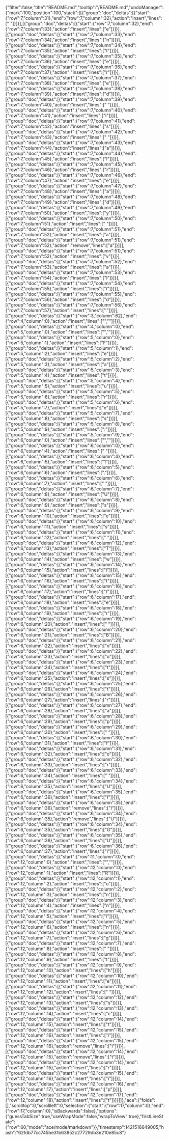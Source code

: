 {"filter":false,"title":"README.md","tooltip":"/README.md","undoManager":{"mark":100,"position":100,"stack":[[{"group":"doc","deltas":[{"start":{"row":7,"column":31},"end":{"row":7,"column":32},"action":"insert","lines":[" "]}]}],[{"group":"doc","deltas":[{"start":{"row":7,"column":32},"end":{"row":7,"column":33},"action":"insert","lines":["e"]}]}],[{"group":"doc","deltas":[{"start":{"row":7,"column":33},"end":{"row":7,"column":34},"action":"insert","lines":["n"]}]}],[{"group":"doc","deltas":[{"start":{"row":7,"column":34},"end":{"row":7,"column":35},"action":"insert","lines":["t"]}]}],[{"group":"doc","deltas":[{"start":{"row":7,"column":35},"end":{"row":7,"column":36},"action":"insert","lines":["e"]}]}],[{"group":"doc","deltas":[{"start":{"row":7,"column":36},"end":{"row":7,"column":37},"action":"insert","lines":["r"]}]}],[{"group":"doc","deltas":[{"start":{"row":7,"column":37},"end":{"row":7,"column":38},"action":"insert","lines":["e"]}]}],[{"group":"doc","deltas":[{"start":{"row":7,"column":38},"end":{"row":7,"column":39},"action":"insert","lines":["d"]}]}],[{"group":"doc","deltas":[{"start":{"row":7,"column":39},"end":{"row":7,"column":40},"action":"insert","lines":[" "]}]}],[{"group":"doc","deltas":[{"start":{"row":7,"column":40},"end":{"row":7,"column":41},"action":"insert","lines":["i"]}]}],[{"group":"doc","deltas":[{"start":{"row":7,"column":41},"end":{"row":7,"column":42},"action":"insert","lines":["s"]}]}],[{"group":"doc","deltas":[{"start":{"row":7,"column":42},"end":{"row":7,"column":43},"action":"insert","lines":[" "]}]}],[{"group":"doc","deltas":[{"start":{"row":7,"column":43},"end":{"row":7,"column":44},"action":"insert","lines":["a"]}]}],[{"group":"doc","deltas":[{"start":{"row":7,"column":44},"end":{"row":7,"column":45},"action":"insert","lines":["l"]}]}],[{"group":"doc","deltas":[{"start":{"row":7,"column":45},"end":{"row":7,"column":46},"action":"insert","lines":["r"]}]}],[{"group":"doc","deltas":[{"start":{"row":7,"column":46},"end":{"row":7,"column":47},"action":"insert","lines":["e"]}]}],[{"group":"doc","deltas":[{"start":{"row":7,"column":47},"end":{"row":7,"column":48},"action":"insert","lines":["a"]}]}],[{"group":"doc","deltas":[{"start":{"row":7,"column":48},"end":{"row":7,"column":49},"action":"insert","lines":["d"]}]}],[{"group":"doc","deltas":[{"start":{"row":7,"column":49},"end":{"row":7,"column":50},"action":"insert","lines":["y"]}]}],[{"group":"doc","deltas":[{"start":{"row":7,"column":50},"end":{"row":7,"column":51},"action":"insert","lines":[" "]}]}],[{"group":"doc","deltas":[{"start":{"row":7,"column":51},"end":{"row":7,"column":52},"action":"insert","lines":["a"]}]}],[{"group":"doc","deltas":[{"start":{"row":7,"column":51},"end":{"row":7,"column":52},"action":"remove","lines":["a"]}]}],[{"group":"doc","deltas":[{"start":{"row":7,"column":51},"end":{"row":7,"column":52},"action":"insert","lines":["v"]}]}],[{"group":"doc","deltas":[{"start":{"row":7,"column":52},"end":{"row":7,"column":53},"action":"insert","lines":["a"]}]}],[{"group":"doc","deltas":[{"start":{"row":7,"column":53},"end":{"row":7,"column":54},"action":"insert","lines":["l"]}]}],[{"group":"doc","deltas":[{"start":{"row":7,"column":54},"end":{"row":7,"column":55},"action":"insert","lines":["i"]}]}],[{"group":"doc","deltas":[{"start":{"row":7,"column":55},"end":{"row":7,"column":56},"action":"insert","lines":["d"]}]}],[{"group":"doc","deltas":[{"start":{"row":7,"column":56},"end":{"row":7,"column":57},"action":"insert","lines":["."]}]}],[{"group":"doc","deltas":[{"start":{"row":3,"column":62},"end":{"row":4,"column":0},"action":"insert","lines":["",""]}]}],[{"group":"doc","deltas":[{"start":{"row":4,"column":0},"end":{"row":5,"column":0},"action":"insert","lines":["",""]}]}],[{"group":"doc","deltas":[{"start":{"row":5,"column":0},"end":{"row":5,"column":1},"action":"insert","lines":["F"]}]}],[{"group":"doc","deltas":[{"start":{"row":5,"column":1},"end":{"row":5,"column":2},"action":"insert","lines":["e"]}]}],[{"group":"doc","deltas":[{"start":{"row":5,"column":2},"end":{"row":5,"column":3},"action":"insert","lines":["a"]}]}],[{"group":"doc","deltas":[{"start":{"row":5,"column":3},"end":{"row":5,"column":4},"action":"insert","lines":["t"]}]}],[{"group":"doc","deltas":[{"start":{"row":5,"column":4},"end":{"row":5,"column":5},"action":"insert","lines":["u"]}]}],[{"group":"doc","deltas":[{"start":{"row":5,"column":5},"end":{"row":5,"column":6},"action":"insert","lines":["r"]}]}],[{"group":"doc","deltas":[{"start":{"row":5,"column":6},"end":{"row":5,"column":7},"action":"insert","lines":["e"]}]}],[{"group":"doc","deltas":[{"start":{"row":5,"column":7},"end":{"row":5,"column":8},"action":"insert","lines":["s"]}]}],[{"group":"doc","deltas":[{"start":{"row":5,"column":8},"end":{"row":5,"column":9},"action":"insert","lines":[":"]}]}],[{"group":"doc","deltas":[{"start":{"row":5,"column":9},"end":{"row":6,"column":0},"action":"insert","lines":["",""]}]}],[{"group":"doc","deltas":[{"start":{"row":6,"column":0},"end":{"row":6,"column":4},"action":"insert","lines":["    "]}]}],[{"group":"doc","deltas":[{"start":{"row":6,"column":4},"end":{"row":6,"column":5},"action":"insert","lines":["1"]}]}],[{"group":"doc","deltas":[{"start":{"row":6,"column":5},"end":{"row":6,"column":6},"action":"insert","lines":["."]}]}],[{"group":"doc","deltas":[{"start":{"row":6,"column":6},"end":{"row":6,"column":7},"action":"insert","lines":[" "]}]}],[{"group":"doc","deltas":[{"start":{"row":6,"column":7},"end":{"row":6,"column":8},"action":"insert","lines":["U"]}]}],[{"group":"doc","deltas":[{"start":{"row":6,"column":8},"end":{"row":6,"column":9},"action":"insert","lines":["s"]}]}],[{"group":"doc","deltas":[{"start":{"row":6,"column":9},"end":{"row":6,"column":10},"action":"insert","lines":["e"]}]}],[{"group":"doc","deltas":[{"start":{"row":6,"column":10},"end":{"row":6,"column":11},"action":"insert","lines":["s"]}]}],[{"group":"doc","deltas":[{"start":{"row":6,"column":11},"end":{"row":6,"column":12},"action":"insert","lines":[" "]}]}],[{"group":"doc","deltas":[{"start":{"row":6,"column":12},"end":{"row":6,"column":13},"action":"insert","lines":["T"]}]}],[{"group":"doc","deltas":[{"start":{"row":6,"column":13},"end":{"row":6,"column":14},"action":"insert","lines":["w"]}]}],[{"group":"doc","deltas":[{"start":{"row":6,"column":14},"end":{"row":6,"column":15},"action":"insert","lines":["i"]}]}],[{"group":"doc","deltas":[{"start":{"row":6,"column":15},"end":{"row":6,"column":16},"action":"insert","lines":["t"]}]}],[{"group":"doc","deltas":[{"start":{"row":6,"column":16},"end":{"row":6,"column":17},"action":"insert","lines":["t"]}]}],[{"group":"doc","deltas":[{"start":{"row":6,"column":17},"end":{"row":6,"column":18},"action":"insert","lines":["e"]}]}],[{"group":"doc","deltas":[{"start":{"row":6,"column":18},"end":{"row":6,"column":19},"action":"insert","lines":["r"]}]}],[{"group":"doc","deltas":[{"start":{"row":6,"column":19},"end":{"row":6,"column":20},"action":"insert","lines":[" "]}]}],[{"group":"doc","deltas":[{"start":{"row":6,"column":20},"end":{"row":6,"column":21},"action":"insert","lines":["B"]}]}],[{"group":"doc","deltas":[{"start":{"row":6,"column":21},"end":{"row":6,"column":22},"action":"insert","lines":["o"]}]}],[{"group":"doc","deltas":[{"start":{"row":6,"column":22},"end":{"row":6,"column":23},"action":"insert","lines":["o"]}]}],[{"group":"doc","deltas":[{"start":{"row":6,"column":23},"end":{"row":6,"column":24},"action":"insert","lines":["t"]}]}],[{"group":"doc","deltas":[{"start":{"row":6,"column":24},"end":{"row":6,"column":25},"action":"insert","lines":["s"]}]}],[{"group":"doc","deltas":[{"start":{"row":6,"column":25},"end":{"row":6,"column":26},"action":"insert","lines":["t"]}]}],[{"group":"doc","deltas":[{"start":{"row":6,"column":26},"end":{"row":6,"column":27},"action":"insert","lines":["r"]}]}],[{"group":"doc","deltas":[{"start":{"row":6,"column":27},"end":{"row":6,"column":28},"action":"insert","lines":["a"]}]}],[{"group":"doc","deltas":[{"start":{"row":6,"column":28},"end":{"row":6,"column":29},"action":"insert","lines":["p"]}]}],[{"group":"doc","deltas":[{"start":{"row":6,"column":29},"end":{"row":6,"column":30},"action":"insert","lines":[" "]}]}],[{"group":"doc","deltas":[{"start":{"row":6,"column":30},"end":{"row":6,"column":31},"action":"insert","lines":["f"]}]}],[{"group":"doc","deltas":[{"start":{"row":6,"column":31},"end":{"row":6,"column":32},"action":"insert","lines":["o"]}]}],[{"group":"doc","deltas":[{"start":{"row":6,"column":32},"end":{"row":6,"column":33},"action":"insert","lines":["r"]}]}],[{"group":"doc","deltas":[{"start":{"row":6,"column":33},"end":{"row":6,"column":34},"action":"insert","lines":[" "]}]}],[{"group":"doc","deltas":[{"start":{"row":6,"column":34},"end":{"row":6,"column":35},"action":"insert","lines":["U"]}]}],[{"group":"doc","deltas":[{"start":{"row":6,"column":35},"end":{"row":6,"column":36},"action":"insert","lines":["I"]}]}],[{"group":"doc","deltas":[{"start":{"row":6,"column":35},"end":{"row":6,"column":36},"action":"remove","lines":["I"]}]}],[{"group":"doc","deltas":[{"start":{"row":6,"column":34},"end":{"row":6,"column":35},"action":"remove","lines":["U"]}]}],[{"group":"doc","deltas":[{"start":{"row":6,"column":34},"end":{"row":6,"column":35},"action":"insert","lines":["G"]}]}],[{"group":"doc","deltas":[{"start":{"row":6,"column":35},"end":{"row":6,"column":36},"action":"insert","lines":["U"]}]}],[{"group":"doc","deltas":[{"start":{"row":6,"column":36},"end":{"row":6,"column":37},"action":"insert","lines":["I"]}]}],[{"group":"doc","deltas":[{"start":{"row":11,"column":0},"end":{"row":12,"column":0},"action":"insert","lines":["",""]}]}],[{"group":"doc","deltas":[{"start":{"row":12,"column":0},"end":{"row":12,"column":1},"action":"insert","lines":["R"]}]}],[{"group":"doc","deltas":[{"start":{"row":12,"column":1},"end":{"row":12,"column":2},"action":"insert","lines":["u"]}]}],[{"group":"doc","deltas":[{"start":{"row":12,"column":2},"end":{"row":12,"column":3},"action":"insert","lines":["n"]}]}],[{"group":"doc","deltas":[{"start":{"row":12,"column":3},"end":{"row":12,"column":4},"action":"insert","lines":["n"]}]}],[{"group":"doc","deltas":[{"start":{"row":12,"column":4},"end":{"row":12,"column":5},"action":"insert","lines":["i"]}]}],[{"group":"doc","deltas":[{"start":{"row":12,"column":5},"end":{"row":12,"column":6},"action":"insert","lines":["n"]}]}],[{"group":"doc","deltas":[{"start":{"row":12,"column":6},"end":{"row":12,"column":7},"action":"insert","lines":["g"]}]}],[{"group":"doc","deltas":[{"start":{"row":12,"column":7},"end":{"row":12,"column":8},"action":"insert","lines":[" "]}]}],[{"group":"doc","deltas":[{"start":{"row":12,"column":8},"end":{"row":12,"column":9},"action":"insert","lines":["t"]}]}],[{"group":"doc","deltas":[{"start":{"row":12,"column":9},"end":{"row":12,"column":10},"action":"insert","lines":["h"]}]}],[{"group":"doc","deltas":[{"start":{"row":12,"column":10},"end":{"row":12,"column":11},"action":"insert","lines":["e"]}]}],[{"group":"doc","deltas":[{"start":{"row":12,"column":11},"end":{"row":12,"column":12},"action":"insert","lines":[" "]}]}],[{"group":"doc","deltas":[{"start":{"row":12,"column":12},"end":{"row":12,"column":13},"action":"insert","lines":["s"]}]}],[{"group":"doc","deltas":[{"start":{"row":12,"column":13},"end":{"row":12,"column":14},"action":"insert","lines":["c"]}]}],[{"group":"doc","deltas":[{"start":{"row":12,"column":14},"end":{"row":12,"column":15},"action":"insert","lines":["t"]}]}],[{"group":"doc","deltas":[{"start":{"row":12,"column":15},"end":{"row":12,"column":16},"action":"insert","lines":["i"]}]}],[{"group":"doc","deltas":[{"start":{"row":12,"column":15},"end":{"row":12,"column":16},"action":"remove","lines":["i"]}]}],[{"group":"doc","deltas":[{"start":{"row":12,"column":14},"end":{"row":12,"column":15},"action":"remove","lines":["t"]}]}],[{"group":"doc","deltas":[{"start":{"row":12,"column":14},"end":{"row":12,"column":15},"action":"insert","lines":["r"]}]}],[{"group":"doc","deltas":[{"start":{"row":12,"column":15},"end":{"row":12,"column":16},"action":"insert","lines":["i"]}]}],[{"group":"doc","deltas":[{"start":{"row":12,"column":16},"end":{"row":12,"column":17},"action":"insert","lines":["p"]}]}],[{"group":"doc","deltas":[{"start":{"row":12,"column":17},"end":{"row":12,"column":18},"action":"insert","lines":["t"]}]}]]},"ace":{"folds":[],"scrolltop":0,"scrollleft":0,"selection":{"start":{"row":17,"column":0},"end":{"row":17,"column":0},"isBackwards":false},"options":{"guessTabSize":true,"useWrapMode":false,"wrapToView":true},"firstLineState":{"row":60,"mode":"ace/mode/markdown"}},"timestamp":1421516649005,"hash":"62fdb77cc745be31b63852c27729db3e210e85c8"}